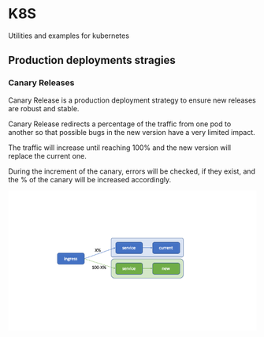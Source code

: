 # K8S

Utilities and examples for kubernetes

## Production deployments stragies 

### Canary Releases

Canary Release is a production deployment strategy to ensure new releases are robust and stable.

Canary Release redirects a percentage of the traffic from one pod to another so that possible bugs in the new version have a very limited impact.

The traffic will increase until reaching 100% and the new version will replace the current one.

During the increment of the canary, errors will be checked, if they exist, and the % of the canary will be increased accordingly.

![Canary](./resources/canary.png)


